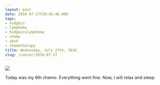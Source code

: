 ```yaml
---
layout: post
date: 2016-07-27T19:45:46.000
tags:
- hodgkin
- lymphoma
- hodgkinslymphoma
- chemo
- abvd
- chemotherapy
title: Wednesday, July 27th, 2016
slug: /cancer/2016-07-27
---
```

![](https://64.media.tumblr.com/e90c947e0123dcf29d2bea068aa7d7b3/tumblr_oazo8a35Uu1vsn3evo1_1280.jpg)

Today was my 6th chemo. Everything went fine. Now, I will relax and sleep.